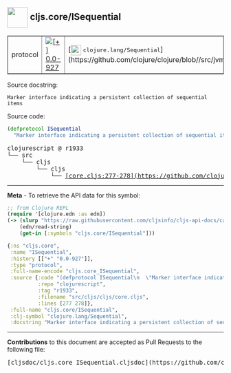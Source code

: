 ## <img width="48px" valign="middle" src="http://i.imgur.com/Hi20huC.png"> cljs.core/ISequential

 <table border="1">
<tr>

<td>protocol</td>
<td><a href="https://github.com/cljsinfo/cljs-api-docs/tree/0.0-927"><img valign="middle" alt="[+] 0.0-927" src="https://img.shields.io/badge/+-0.0--927-lightgrey.svg"></a> </td>
<td>
[<img height="24px" valign="middle" src="http://i.imgur.com/1GjPKvB.png"> <samp>clojure.lang/Sequential</samp>](https://github.com/clojure/clojure/blob//src/jvm/clojure/lang/Sequential.java)
</td>
</tr>
</table>





Source docstring:

```
Marker interface indicating a persistent collection of sequential items
```

Source code:

```clj
(defprotocol ISequential
  "Marker interface indicating a persistent collection of sequential items")
```

 <pre>
clojurescript @ r1933
└── src
    └── cljs
        └── cljs
            └── <ins>[core.cljs:277-278](https://github.com/clojure/clojurescript/blob/r1933/src/cljs/cljs/core.cljs#L277-L278)</ins>
</pre>


---

__Meta__ - To retrieve the API data for this symbol:

```clj
;; from Clojure REPL
(require '[clojure.edn :as edn])
(-> (slurp "https://raw.githubusercontent.com/cljsinfo/cljs-api-docs/catalog/cljs-api.edn")
    (edn/read-string)
    (get-in [:symbols "cljs.core/ISequential"]))
```

```clj
{:ns "cljs.core",
 :name "ISequential",
 :history [["+" "0.0-927"]],
 :type "protocol",
 :full-name-encode "cljs.core_ISequential",
 :source {:code "(defprotocol ISequential\n  \"Marker interface indicating a persistent collection of sequential items\")",
          :repo "clojurescript",
          :tag "r1933",
          :filename "src/cljs/cljs/core.cljs",
          :lines [277 278]},
 :full-name "cljs.core/ISequential",
 :clj-symbol "clojure.lang/Sequential",
 :docstring "Marker interface indicating a persistent collection of sequential items"}

```

---

__Contributions__ to this document are accepted as Pull Requests to the following file:

 <pre>
[cljsdoc/cljs.core_ISequential.cljsdoc](https://github.com/cljsinfo/cljs-api-docs/blob/master/cljsdoc/cljs.core_ISequential.cljsdoc)
</pre>

